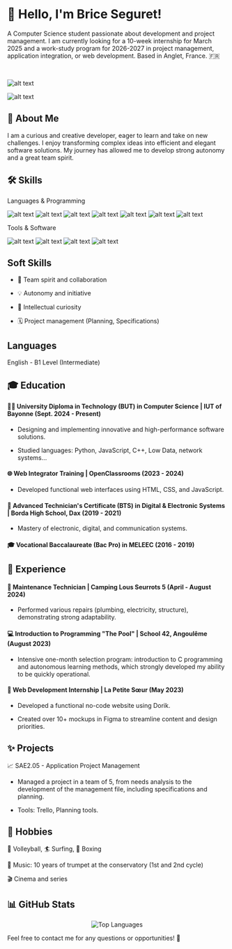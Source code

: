 # 👋 Hello, I'm Brice Seguret!

A Computer Science student passionate about development and project management. I am currently looking for a 10-week internship for March 2025 and a work-study program for 2026-2027 in project management, application integration, or web development. Based in Anglet, France. 🇫🇷

<br>


![alt text](https://img.shields.io/badge/GitHub-Briceseg40-181717?style=for-the-badge&logo=github)


![alt text](https://img.shields.io/badge/Email-brice.seguret@gmail.com-D14836?style=for-the-badge&logo=gmail)

## 🚀 About Me

I am a curious and creative developer, eager to learn and take on new challenges. I enjoy transforming complex ideas into efficient and elegant software solutions. My journey has allowed me to develop strong autonomy and a great team spirit.

## 🛠️ Skills
Languages & Programming

![alt text](https://img.shields.io/badge/-HTML5-E34F26?style=for-the-badge&logo=html5&logoColor=white)
![alt text](https://img.shields.io/badge/-CSS3-1572B6?style=for-the-badge&logo=css3&logoColor=white)
![alt text](https://img.shields.io/badge/-SCSS-CC6699?style=for-the-badge&logo=sass&logoColor=white)
![alt text](https://img.shields.io/badge/-JavaScript-F7DF1E?style=for-the-badge&logo=javascript&logoColor=black)
![alt text](https://img.shields.io/badge/-React-61DAFB?style=for-the-badge&logo=react&logoColor=black)
![alt text](https://img.shields.io/badge/-C++-00599C?style=for-the-badge&logo=c%2B%2B&logoColor=white)
![alt text](https://img.shields.io/badge/-Python-3776AB?style=for-the-badge&logo=python&logoColor=white)

Tools & Software

![alt text](https://img.shields.io/badge/-Visual%20Studio%20Code-007ACC?style=for-the-badge&logo=visual-studio-code&logoColor=white)
![alt text](https://img.shields.io/badge/-Figma-F24E1E?style=for-the-badge&logo=figma&logoColor=white)
![alt text](https://img.shields.io/badge/-Trello-0079BF?style=for-the-badge&logo=trello&logoColor=white)
![alt text](https://img.shields.io/badge/-DaVinci%20Resolve-2B2B2B?style=for-the-badge&logo=davinci-resolve&logoColor=white)

## Soft Skills

- 🤝 Team spirit and collaboration

- 💡 Autonomy and initiative

- 🧠 Intellectual curiosity

- 🗓️ Project management (Planning, Specifications)

## Languages

English - B1 Level (Intermediate)

## 🎓 Education
#### 👨‍💻 University Diploma in Technology (BUT) in Computer Science | IUT of Bayonne (Sept. 2024 - Present)

- Designing and implementing innovative and high-performance software solutions.

- Studied languages: Python, JavaScript, C++, Low Data, network systems...

#### 🌐 Web Integrator Training | OpenClassrooms (2023 - 2024)

- Developed functional web interfaces using HTML, CSS, and JavaScript.

#### 🔌 Advanced Technician's Certificate (BTS) in Digital & Electronic Systems | Borda High School, Dax (2019 - 2021)

- Mastery of electronic, digital, and communication systems.

#### 🎓 Vocational Baccalaureate (Bac Pro) in MELEEC (2016 - 2019)
## 💼 Experience
#### 🔧 Maintenance Technician | Camping Lous Seurrots 5 (April - August 2024)

- Performed various repairs (plumbing, electricity, structure), demonstrating strong adaptability.

#### 💻 Introduction to Programming "The Pool" | School 42, Angoulême (August 2023)

- Intensive one-month selection program: introduction to C programming and autonomous learning methods, which strongly developed my ability to be quickly operational.

#### 🎨 Web Development Internship | La Petite Sœur (May 2023)

- Developed a functional no-code website using Dorik.

- Created over 10+ mockups in Figma to streamline content and design priorities.

## ✨ Projects
📈 SAE2.05 - Application Project Management

- Managed a project in a team of 5, from needs analysis to the development of the management file, including specifications and planning.

- Tools: Trello, Planning tools.

## 🎸 Hobbies

🏐 Volleyball, 🏄 Surfing, 🥊 Boxing

🎺 Music: 10 years of trumpet at the conservatory (1st and 2nd cycle)

🎬 Cinema and series

## 📊 GitHub Stats
<p align="center">
<img src="https://github-readme-stats.vercel.app/api/top-langs/?username=Briceseg40&layout=compact&theme=radical" alt="Top Languages" />
</p>


Feel free to contact me for any questions or opportunities! 🚀
